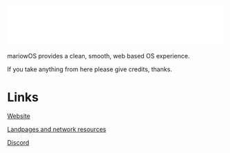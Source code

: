 ![alt text](https://github.com/mariowstech/mariowOS-landpages/blob/main/repomain.png "bla")

mariowOS provides a clean, smooth, web based OS experience.

If you take anything from here please give credits, thanks.

# Links
[Website](https://mariowstech.github.io/mariowOS)

[Landpages and network resources](https://github.com/mariowstech/mariowOS-landpages)

[Discord](https://discord.gg/QxjDUeQGMu)

